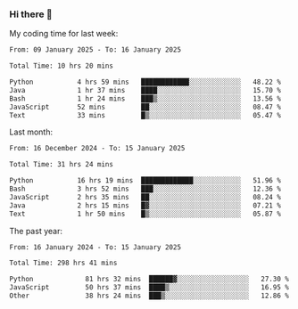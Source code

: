 ### Hi there 👋

My coding time for last week:

<!--START_SECTION:week-->

```txt
From: 09 January 2025 - To: 16 January 2025

Total Time: 10 hrs 20 mins

Python           4 hrs 59 mins   ████████████░░░░░░░░░░░░░   48.22 %
Java             1 hr 37 mins    ████░░░░░░░░░░░░░░░░░░░░░   15.70 %
Bash             1 hr 24 mins    ███▒░░░░░░░░░░░░░░░░░░░░░   13.56 %
JavaScript       52 mins         ██░░░░░░░░░░░░░░░░░░░░░░░   08.47 %
Text             33 mins         █▒░░░░░░░░░░░░░░░░░░░░░░░   05.47 %
```

<!--END_SECTION:week-->

Last month:

<!--START_SECTION:month-->

```txt
From: 16 December 2024 - To: 15 January 2025

Total Time: 31 hrs 24 mins

Python           16 hrs 19 mins  █████████████░░░░░░░░░░░░   51.96 %
Bash             3 hrs 52 mins   ███░░░░░░░░░░░░░░░░░░░░░░   12.36 %
JavaScript       2 hrs 35 mins   ██░░░░░░░░░░░░░░░░░░░░░░░   08.24 %
Java             2 hrs 15 mins   █▓░░░░░░░░░░░░░░░░░░░░░░░   07.21 %
Text             1 hr 50 mins    █▒░░░░░░░░░░░░░░░░░░░░░░░   05.87 %
```

<!--END_SECTION:month-->

The past year:

<!--START_SECTION:year-->

```txt
From: 16 January 2024 - To: 15 January 2025

Total Time: 298 hrs 41 mins

Python             81 hrs 32 mins  ██████▓░░░░░░░░░░░░░░░░░░   27.30 %
JavaScript         50 hrs 37 mins  ████▒░░░░░░░░░░░░░░░░░░░░   16.95 %
Other              38 hrs 24 mins  ███▒░░░░░░░░░░░░░░░░░░░░░   12.86 %
```

<!--END_SECTION:year-->
